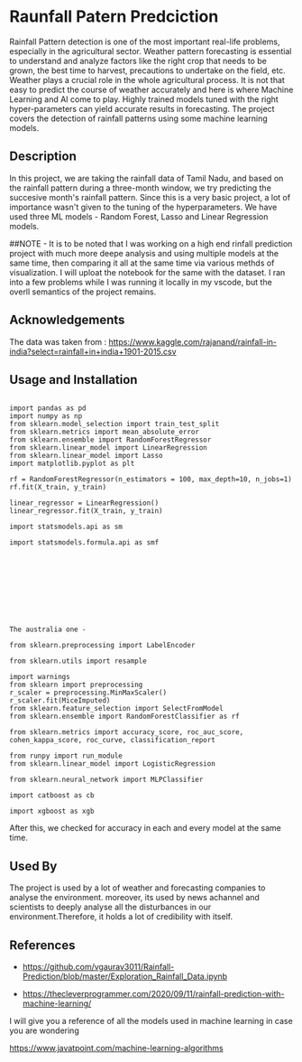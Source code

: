 
# Raunfall Patern Predciction
Rainfall Pattern detection is one of the most important real-life problems, especially in the agricultural sector. Weather pattern forecasting is essential to understand and analyze factors like the right crop that needs to be grown, the best time to harvest, precautions to undertake on the field, etc. Weather plays a crucial role in the whole agricultural process. It is not that easy to predict the course of weather accurately and here is where Machine Learning and AI come to play. Highly trained models tuned with the right hyper-parameters can yield accurate results in forecasting. The project covers the detection of rainfall patterns using some machine learning models.


## Description

In this project, we are taking the rainfall data of Tamil Nadu, and based on the rainfall pattern during a three-month window, we try predicting the succesive month's rainfall pattern. Since this is a very basic project, a lot of importance wasn't given to the tuning of the hyperparameters. We have used three ML models - Random Forest, Lasso and Linear Regression models.

##NOTE - 
It is to be noted that I was working on a high end rinfall prediction project with much more deepe analysis and using multiple models at the same time, then comparing it all at the same time via various methds of visualization.
I will uploat the notebook for the same with the dataset.
I ran into a few problems while I was running it locally in my vscode, but the overll semantics of the project remains.

## Acknowledgements

The data was taken from : https://www.kaggle.com/rajanand/rainfall-in-india?select=rainfall+in+india+1901-2015.csv
## Usage and Installation

```

import pandas as pd
import numpy as np
from sklearn.model_selection import train_test_split
from sklearn.metrics import mean_absolute_error
from sklearn.ensemble import RandomForestRegressor
from sklearn.linear_model import LinearRegression
from sklearn.linear_model import Lasso
import matplotlib.pyplot as plt

rf = RandomForestRegressor(n_estimators = 100, max_depth=10, n_jobs=1)
rf.fit(X_train, y_train)

linear_regressor = LinearRegression()  
linear_regressor.fit(X_train, y_train)  

import statsmodels.api as sm

import statsmodels.formula.api as smf










The australia one - 

from sklearn.preprocessing import LabelEncoder

from sklearn.utils import resample

import warnings
from sklearn import preprocessing
r_scaler = preprocessing.MinMaxScaler()
r_scaler.fit(MiceImputed)
from sklearn.feature_selection import SelectFromModel
from sklearn.ensemble import RandomForestClassifier as rf

from sklearn.metrics import accuracy_score, roc_auc_score, cohen_kappa_score, roc_curve, classification_report

from runpy import run_module
from sklearn.linear_model import LogisticRegression

from sklearn.neural_network import MLPClassifier

import catboost as cb

import xgboost as xgb

```
After this, we checked for accuracy in each and every model at the same time.





## Used By

The project is used by a lot of weather and forecasting companies to analyse the environment. moreover, its used by news achannel and scientists to deeply analyse all the disturbances in our environment.Therefore, it holds a lot of credibility with itself.


## References
-  https://github.com/vgaurav3011/Rainfall-Prediction/blob/master/Exploration_Rainfall_Data.ipynb

 - https://thecleverprogrammer.com/2020/09/11/rainfall-prediction-with-machine-learning/

I will give you a reference of all the models used in machine learning in case you are wondering

https://www.javatpoint.com/machine-learning-algorithms